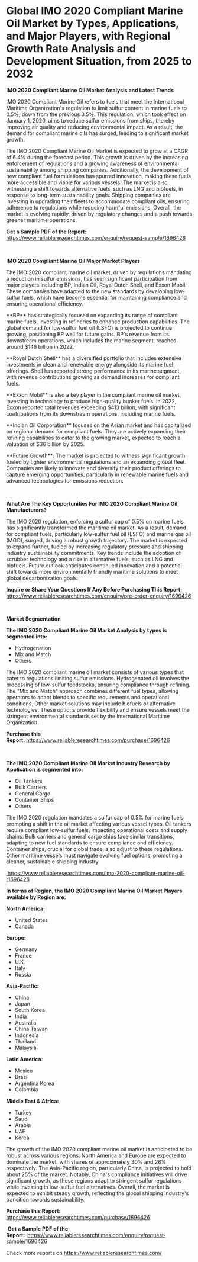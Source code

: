 <p><h1>Global IMO 2020 Compliant Marine Oil Market by Types, Applications, and Major Players, with Regional Growth Rate Analysis and Development Situation, from 2025 to 2032</h1></p><p><strong>IMO 2020 Compliant Marine Oil Market Analysis and Latest Trends</strong></p>
<p><p>IMO 2020 Compliant Marine Oil refers to fuels that meet the International Maritime Organization's regulation to limit sulfur content in marine fuels to 0.5%, down from the previous 3.5%. This regulation, which took effect on January 1, 2020, aims to reduce sulfur emissions from ships, thereby improving air quality and reducing environmental impact. As a result, the demand for compliant marine oils has surged, leading to significant market growth.</p><p>The IMO 2020 Compliant Marine Oil Market is expected to grow at a CAGR of 6.4% during the forecast period. This growth is driven by the increasing enforcement of regulations and a growing awareness of environmental sustainability among shipping companies. Additionally, the development of new compliant fuel formulations has spurred innovation, making these fuels more accessible and viable for various vessels. The market is also witnessing a shift towards alternative fuels, such as LNG and biofuels, in response to long-term sustainability goals. Shipping companies are investing in upgrading their fleets to accommodate compliant oils, ensuring adherence to regulations while reducing harmful emissions. Overall, the market is evolving rapidly, driven by regulatory changes and a push towards greener maritime operations.</p></p>
<p><strong>Get a Sample PDF of the Report:&nbsp;</strong> <a href="https://www.reliableresearchtimes.com/enquiry/request-sample/1696426?utm_campaign=3227&utm_medium=2&utm_source=Github&utm_content=ia&utm_term=27032025&utm_id=imo-2020-compliant-marine-oil">https://www.reliableresearchtimes.com/enquiry/request-sample/1696426</a></p>
<p>&nbsp;</p>
<p><strong>IMO 2020 Compliant Marine Oil Major Market Players</strong></p>
<p><p>The IMO 2020 compliant marine oil market, driven by regulations mandating a reduction in sulfur emissions, has seen significant participation from major players including BP, Indian Oil, Royal Dutch Shell, and Exxon Mobil. These companies have adapted to the new standards by developing low-sulfur fuels, which have become essential for maintaining compliance and ensuring operational efficiency.</p><p>**BP** has strategically focused on expanding its range of compliant marine fuels, investing in refineries to enhance production capabilities. The global demand for low-sulfur fuel oil (LSFO) is projected to continue growing, positioning BP well for future gains. BP's revenue from its downstream operations, which includes the marine segment, reached around $146 billion in 2022.</p><p>**Royal Dutch Shell** has a diversified portfolio that includes extensive investments in clean and renewable energy alongside its marine fuel offerings. Shell has reported strong performance in its marine segment, with revenue contributions growing as demand increases for compliant fuels.</p><p>**Exxon Mobil** is also a key player in the compliant marine oil market, investing in technology to produce high-quality bunker fuels. In 2022, Exxon reported total revenues exceeding $413 billion, with significant contributions from its downstream operations, including marine fuels.</p><p>**Indian Oil Corporation** focuses on the Asian market and has capitalized on regional demand for compliant fuels. They are actively expanding their refining capabilities to cater to the growing market, expected to reach a valuation of $36 billion by 2025.</p><p>**Future Growth**: The market is projected to witness significant growth fueled by tighter environmental regulations and an expanding global fleet. Companies are likely to innovate and diversify their product offerings to capture emerging opportunities, particularly in renewable marine fuels and advanced technologies for emissions reduction.</p></p>
<p>&nbsp;</p>
<p><strong>What Are The Key Opportunities For IMO 2020 Compliant Marine Oil Manufacturers?</strong></p>
<p><p>The IMO 2020 regulation, enforcing a sulfur cap of 0.5% on marine fuels, has significantly transformed the maritime oil market. As a result, demand for compliant fuels, particularly low-sulfur fuel oil (LSFO) and marine gas oil (MGO), surged, driving a robust growth trajectory. The market is expected to expand further, fueled by increasing regulatory pressure and shipping industry sustainability commitments. Key trends include the adoption of scrubber technology and a rise in alternative fuels, such as LNG and biofuels. Future outlook anticipates continued innovation and a potential shift towards more environmentally friendly maritime solutions to meet global decarbonization goals.</p></p>
<p><strong>Inquire or Share Your Questions If Any Before Purchasing This Report:</strong> <a href="https://www.reliableresearchtimes.com/enquiry/pre-order-enquiry/1696426?utm_campaign=3227&utm_medium=2&utm_source=Github&utm_content=ia&utm_term=27032025&utm_id=imo-2020-compliant-marine-oil">https://www.reliableresearchtimes.com/enquiry/pre-order-enquiry/1696426</a></p>
<p>&nbsp;</p>
<p><strong>Market Segmentation</strong></p>
<p><strong>The IMO 2020 Compliant Marine Oil Market Analysis by types is segmented into:</strong></p>
<p><ul><li>Hydrogenation</li><li>Mix and Match</li><li>Others</li></ul></p>
<p><p>The IMO 2020 compliant marine oil market consists of various types that cater to regulations limiting sulfur emissions. Hydrogenated oil involves the processing of low-sulfur feedstocks, ensuring compliance through refining. The "Mix and Match" approach combines different fuel types, allowing operators to adapt blends to specific requirements and operational conditions. Other market solutions may include biofuels or alternative technologies. These options provide flexibility and ensure vessels meet the stringent environmental standards set by the International Maritime Organization.</p></p>
<p><strong>Purchase this Report:&nbsp;</strong><a href="https://www.reliableresearchtimes.com/purchase/1696426?utm_campaign=3227&utm_medium=2&utm_source=Github&utm_content=ia&utm_term=27032025&utm_id=imo-2020-compliant-marine-oil">https://www.reliableresearchtimes.com/purchase/1696426</a></p>
<p>&nbsp;</p>
<p><strong>The IMO 2020 Compliant Marine Oil Market Industry Research by Application is segmented into:</strong></p>
<p><ul><li>Oil Tankers</li><li>Bulk Carriers</li><li>General Cargo</li><li>Container Ships</li><li>Others</li></ul></p>
<p><p>The IMO 2020 regulation mandates a sulfur cap of 0.5% for marine fuels, prompting a shift in the oil market affecting various vessel types. Oil tankers require compliant low-sulfur fuels, impacting operational costs and supply chains. Bulk carriers and general cargo ships face similar transitions, adapting to new fuel standards to ensure compliance and efficiency. Container ships, crucial for global trade, also adjust to these regulations. Other maritime vessels must navigate evolving fuel options, promoting a cleaner, sustainable shipping industry.</p></p>
<p><a href="https://www.reliableresearchtimes.com/imo-2020-compliant-marine-oil-r1696426?utm_campaign=3227&utm_medium=2&utm_source=Github&utm_content=ia&utm_term=27032025&utm_id=imo-2020-compliant-marine-oil">&nbsp;https://www.reliableresearchtimes.com/imo-2020-compliant-marine-oil-r1696426</a></p>
<p><strong>In terms of Region, the IMO 2020 Compliant Marine Oil Market Players available by Region are:</strong></p>
<p>
    <p> <strong> North America: </strong>
        <ul>
            <li>United States</li>
            <li>Canada</li>
        </ul>
        </p> 
    <p> <strong> Europe: </strong>
        <ul>
            <li>Germany</li>
            <li>France</li>
            <li>U.K.</li>
            <li>Italy</li>
            <li>Russia</li>
        </ul>
        </p> 
    <p> <strong> Asia-Pacific: </strong>
        <ul>
            <li>China</li>
            <li>Japan</li>
            <li>South Korea</li>
            <li>India</li>
            <li>Australia</li>
            <li>China Taiwan</li>
            <li>Indonesia</li>
            <li>Thailand</li>
            <li>Malaysia</li>
        </ul>
        </p> 
    <p> <strong> Latin America: </strong>
        <ul>
            <li>Mexico</li>
            <li>Brazil</li>
            <li>Argentina Korea</li>
            <li>Colombia</li>
        </ul>
        </p> 
    <p> <strong> Middle East & Africa: </strong>
        <ul>
            <li>Turkey</li>
            <li>Saudi</li>
            <li>Arabia</li>
            <li>UAE</li>
            <li>Korea</li>
        </ul>
    </p>
    </p>
<p><p>The growth of the IMO 2020 compliant marine oil market is anticipated to be robust across various regions. North America and Europe are expected to dominate the market, with shares of approximately 30% and 28% respectively. The Asia-Pacific region, particularly China, is projected to hold about 25% of the market. Notably, China's compliance initiatives will drive significant growth, as these regions adapt to stringent sulfur regulations while investing in low-sulfur fuel alternatives. Overall, the market is expected to exhibit steady growth, reflecting the global shipping industry's transition towards sustainability.</p></p>
<p><strong>Purchase this Report: </strong><a href="https://www.reliableresearchtimes.com/purchase/1696426?utm_campaign=3227&utm_medium=2&utm_source=Github&utm_content=ia&utm_term=27032025&utm_id=imo-2020-compliant-marine-oil">https://www.reliableresearchtimes.com/purchase/1696426</a></p>
<p>&nbsp;<strong>Get a Sample PDF of the Report:&nbsp;&nbsp;</strong><a href="https://www.reliableresearchtimes.com/enquiry/request-sample/1696426?utm_campaign=3227&utm_medium=2&utm_source=Github&utm_content=ia&utm_term=27032025&utm_id=imo-2020-compliant-marine-oil">https://www.reliableresearchtimes.com/enquiry/request-sample/1696426</a></p>
<p><strong></strong></p>
<p>Check more reports on <a href="https://www.reliableresearchtimes.com/?utm_campaign=3227&utm_medium=2&utm_source=Github&utm_content=ia&utm_term=27032025&utm_id=imo-2020-compliant-marine-oil">https://www.reliableresearchtimes.com/</a></p>